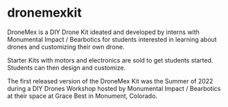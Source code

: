 # dronemexkit
DroneMex is a DIY Drone Kit ideated and developed by interns with Monumental Impact / Bearbotics for students interested in learning about drones and customizing their own drone.  

Starter Kits with motors and electronics are sold to get students started. Students can then design and customize.

The first released version of the DroneMex Kit was the Summer of 2022 during a DIY Drones Workshop hosted by Monumental Impact / Bearbotics at their space at Grace Best in Monument, Colorado.
